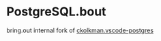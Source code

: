 # PostgreSQL.bout

bring.out internal fork of  [ckolkman.vscode-postgres](https://marketplace.visualstudio.com/items?itemName=ckolkman.vscode-postgres)